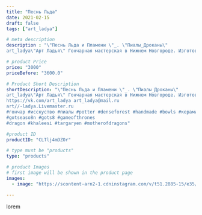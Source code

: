 ```yaml
---
title: "Песнь Льда"
date: 2021-02-15
draft: false
tags: ["art_ladya"]

# meta description
description : "\"Песнь Льда и Пламени \"_. \"Пиалы_Дроканы\" 
art_ladya\"Арт Ладья\" Гончарная мастерская в Нижнем Новгороде. Изготовление керамики и мастер//-классы по обучен"

# product Price
price: "3000"
priceBefore: "3600.0"

# Product Short Description
shortDescription: "\"Песнь Льда и Пламени \"_. \"Пиалы_Дроканы\" 
art_ladya\"Арт Ладья\" Гончарная мастерская в Нижнем Новгороде. Изготовление керамики и мастер//-классы по обучению. 
https://vk.com/art_ladya art_ladya@mail.ru 
art//-ladya.Livemaster.ru
#гончар #исскуство #пиалы #potter #denseforest #handmade #bowls #керамика #гончарнаяпосуда #эксклюзивнаякерамика #ceramicar #claygoods #teabowls #earthenware #ceramic #design #magic #restaurant #ceramicart #tea #clay #авторскаякерамика #дрокон #dragon
#gotseaso8n #gots8 #gameofthrones
#dragon #khaleesi #targaryen #motherofdragons"

#product ID
productID: "CLTlj4mDZOr"

# type must be "products"
type: "products"

# product Images
# first image will be shown in the product page
images:
  - image: "https://scontent-arn2-1.cdninstagram.com/v/t51.2885-15/e35/150423975_455969325767583_2844572478329164196_n.jpg?se=7&tp=1&_nc_ht=scontent-arn2-1.cdninstagram.com&_nc_cat=103&_nc_ohc=6KoXjX_vmOEAX9grvBh&ccb=7-4&oh=0c137fb3285d5d304375be82d57d2d5c&oe=60829DED&_nc_sid=86f79a&ig_cache_key=MjUwOTUxNDYxMTA0NjA2MDk3MQ%3D%3D.2-ccb7-4"

---
```

lorem
